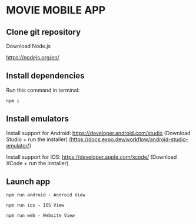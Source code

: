 # MOVIE MOBILE APP

## Clone git repository

Download Node.js

 https://nodejs.org/en/


## Install dependencies

Run this command in terminal:
```
npm i
```

## Install emulators

Install support for Android: https://developer.android.com/studio  (Download Studio + run the installer)
(https://docs.expo.dev/workflow/android-studio-emulator/)

Install support for IOS: https://developer.apple.com/xcode/  (Download XCode + run the installer)


## Launch app
```
npm run android - Android View

npm run ios - IOS View

npm run web - Website View
```
